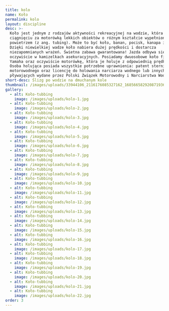 ```yaml
---
title: kolo
name: Koło
permalink: kolo
layout: discipline
desc: >-
  Koło jest jednym z rodzajów aktywności rekreacyjnej na wodzie, która polega na
  ciągnięciu za motorówką lekkich obiektów o różnym kształcie wypełnionych
  powietrzem (z ang. tubing). Może to być koło, banan, pocisk, kanapa i inne.
  Dzięki niewielkiej wadze koło nabiera dużej prędkości i dostarcza
  niezapomnianych wrażeń. Świetna zabawa gwarantowana! Jazda odbywa się
  oczywiście w kamizelkach asekuracyjnych. Posiadamy dwuosobowe koło firmy
  Yamaha oraz oczywiście motorówkę, która je holuje z odpowiednią prędkością.
  Osoba holująca posiada wszystkie potrzebne uprawnienia: patent sternika
  motorowodnego oraz licencję do holowania narciarza wodnego lub innych obiektów
  pływających wydane przez Polski Związek Motorowodny i Narciarstwa Wodnego.
short-desc: Ślizg po wodzie na dmuchanym kole
thumbnail: /images/uploads/33944106_2116176085327162_1685665829208719360_o.jpg
gallery:
  - alt: Koło-tubbing
    image: /images/uploads/kolo-1.jpg
  - alt: Koło-tubbing
    image: /images/uploads/kolo-2.jpg
  - alt: Koło-tubbing
    image: /images/uploads/kolo-3.jpg
  - alt: Koło-tubbing
    image: /images/uploads/kolo-4.jpg
  - alt: Koło-tubbing
    image: /images/uploads/kolo-5.jpg
  - alt: Koło-tubbing
    image: /images/uploads/kolo-6.jpg
  - alt: Koło-tubbing
    image: /images/uploads/kolo-7.jpg
  - alt: Koło-tubbing
    image: /images/uploads/kolo-8.jpg
  - alt: Koło-tubbing
    image: /images/uploads/kolo-9.jpg
  - alt: Koło-tubbing
    image: /images/uploads/kolo-10.jpg
  - alt: Koło-tubbing
    image: /images/uploads/kolo-11.jpg
  - alt: Koło-tubbing
    image: /images/uploads/kolo-12.jpg
  - alt: Koło-tubbing
    image: /images/uploads/kolo-13.jpg
  - alt: Koło-tubbing
    image: /images/uploads/kolo-14.jpg
  - alt: Koło-tubbing
    image: /images/uploads/kolo-15.jpg
  - alt: Koło-tubbing
    image: /images/uploads/kolo-16.jpg
  - alt: Koło-tubbing
    image: /images/uploads/kolo-17.jpg
  - alt: Koło-tubbing
    image: /images/uploads/kolo-18.jpg
  - alt: Koło-tubbing
    image: /images/uploads/kolo-19.jpg
  - alt: Koło-tubbing
    image: /images/uploads/kolo-20.jpg
  - alt: Koło-tubbing
    image: /images/uploads/kolo-21.jpg
  - alt: Koło-tubbing
    image: /images/uploads/kolo-22.jpg
order: 3
---
```



